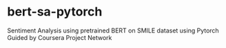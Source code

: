 # bert-sa-pytorch
Sentiment Analysis using pretrained BERT on SMILE dataset using Pytorch
Guided by Coursera Project Network
